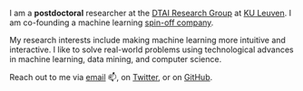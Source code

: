 I am a **postdoctoral** researcher at the [DTAI Research Group](https://wms.cs.kuleuven.be/dtai) at [KU Leuven](https://www.kuleuven.be/english/kuleuven/index.html). I am co-founding a machine learning [spin-off company](https://claytech-ai.github.io/).

My research interests include making machine learning more intuitive and interactive. I like to solve real-world problems using technological advances in machine learning, data mining, and computer science.

Reach out to me via [email](mailto:V.Vercruyssen@gmail.com) 📫, on [Twitter](https://twitter.com/vercruyssenv?lang=en), or on [GitHub](https://github.com/Vincent-Vercruyssen).
